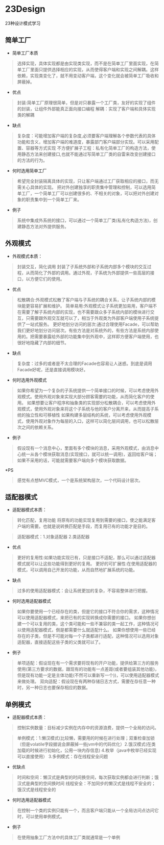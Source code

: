 # 23Design

23种设计模式学习
## 简单工厂
*  简单工厂本质
>选择实现，具体实现都是由实现类实现，而不是在简单工厂里面实现，在简单工厂里面只提供选择相应的实现，从而使得客户端和实现之间解耦。这样依赖，实现类变化了，就不用变动客户端，这个变化就会被简单工厂吸收和屏蔽掉。

* 优点
>封装:简单工厂原理很简单，但是对只暴露一个工厂类，友好的实现了组件的封装，让组件外部能真正面向接口编程
>解耦：实现了客户端和具体实现类的解耦

* 缺点
>复杂度：可能增加客户端的复杂度,必须要客户端理解各个参数代表的具体功能和含义，增加客户端的难道度，暴露部门客户端部分实现。可以采用配置、容器等方式实现
>不方便扩展子工程：私有化简单工厂的构造方法，使用静态方法来创建接口,也就不能通过写简单工厂类的自雷来改变创建接口的方法的行为。

* 何时选用简单工厂
>希望完全封装隔离具体的实现，只让客户端通过工厂获取相应的接口，而无需关心具体的实现。
>把对外创建独享的职责集中管理和控制，可以选用简单工厂，一个简单工厂可以创建很多的、不相关的对象，可以把对外创建对象的职责集中到一个简单工厂来。

* 例子
>系统中集成外系统的接口，可以通过一个简单工厂类(私有化构造方法)，创建静态方法对外提供服务。

## 外观模式
*  外观模式本质：
>封装交互，简化调用 封装了子系统外部和子系统内部多个模块的交互过程，从而简化了外部的调用。通过外观，子系统为外部提供一些高层的接口，以方便它们的使用。

* 优点
>松散耦合:外观模式松散了客户端与子系统的耦合关系，让子系统内部的模块能更容易扩展和维护。
>简单易用:外观模式让子系统更加易用，客户端不在需要了解子系统内部的实现，也不需要跟众多子系统内部的模块进行交互，只需要跟外观交互就可以了，相当于外观类为外部客户端使用子系统提供了一站式服务。
>更好地划分访问的层次:通过合理使用Facade，可以帮助我们更好地划分访问层次。有些方法是对系统外的，有些方法是系统内部使用的。把需要暴露给外部的功能集中到外观中，这样即方便客户端使用，也很好地隐藏了内部的细节。

* 缺点
>复杂度：过多的或者是不太合理的Facade也容易让人迷惑。到底是调用Facade好呢，还是直接调用模块好。

* 何时选用外观模式
>如果你希望为一个复杂的子系统提供一个简单接口的时候，可以考虑使用外观模式。使用外观对象来实现大部分顾客需要的功能，从而简化客户的使用。
>如果想要让客户程序和抽象类的实现部分松散耦合，可以考虑使用外观模式，使用外观对象来将这个子系统与他的客户分离开来，从而提高子系统的独立性和可移植性
>如果构建多层结构的系统，可以考虑使用外观模式，使用外观对象作为每层的入口，这样可以简化层间调用，也可以松散层次之间的依赖关系。

* 例子
>假设现有一个消息中心，里面有多个模块的消息，采用外观模式，由消息中心统一从各个模块获取消息(实现接口，就可以统一调用)，返回给客户端；如果不采用的话，可能就需要客户端向多个模块获取数据。

*PS
>感觉有点想MVC模式，一个是系统架构层次，一个代码设计层次。

## 适配器模式
*  适配器模式本质：
>转化匹配，复用功能 将原有的功能实现复用到需要的接口，使之能满足客户端的需要。也就是说转换匹配是手段，而复用已有的功能才是目的。

>适配器模式：1.对象适配器 2.类适配器

* 优点
>更好的复用性:如果功能实现已有，只是接口不适配，那么可以通过适配器模式就可以让这些功能得到更好的复用。
>更好的可扩展性:在使用适配器的模式，可以调用自己开发的功能，从而自然地扩展系统的功能。

* 缺点
>过多的使用适配器模式：会让系统更加的复杂，不容易整体进行把握。

* 何时选用适配器模式
>如果你要使用一个已经存在的类，但是它的接口不符合你的需求，这种情况可以使用适配器模式，来把已有的实现转换成你需要的接口。
>如果你想创建一个可以复用的类，这个类可能和一些不兼容的类一起工作，这种情况可以使用适配器模式，倒是都需要什么就适配什么。
>如果你想使用一些已经存在的子类，但是不可能对每一个子类都进行适配，这种情况可以选用对象适配器，直接适配这些子类的父类就可以了。

* 例子
>单项适配：假设现在有一个需求要将现有的开户功能，提供给第三方的服务使用(第三方要求的数据，跟现有的功能有一点差距(或者要组装其他功能)，但是现有功能一定是主体功能(不然可以重新写一个))，可以使用适配器模式来做处理。
>双向适配：假设现在有两种存储日志方式，需要在存任意一种时，另一种日志也要保存相应的数据。

## 单例模式
*  适配器模式本质：
>控制实例数量：目标减少实例在内存中的资源浪费，提供一个全局的访问。

>单例模式：1.懒汉模式(比较懒，需要用的时候在进行处理；双重检查加锁（但是volatile字段据说会屏蔽掉一些jvm中的代码优化）2.饿汉模式(在类加载的时候进行初始化，公用一块内存信息) 4.枚举（java中枚举已经实现可以直接使用） 3.多例模式：存在线程安全问题

* 优缺点
>时间和空间：懒汉式是典型的时间换空间，每次获取实例都会进行判断；饿汉式是典型的空间换时间
>线程安全：不加同步的懒汉式是线程不安全的；饿汉式是线程安全的

* 何时选用适配器模式
>在控制一个类的实例只能有一个，而且客户端只能从一个全局访问点访问它时，可以使用单例模式。

* 例子
>在使用抽象工厂方法中的具体工厂类就通常是一个单例

